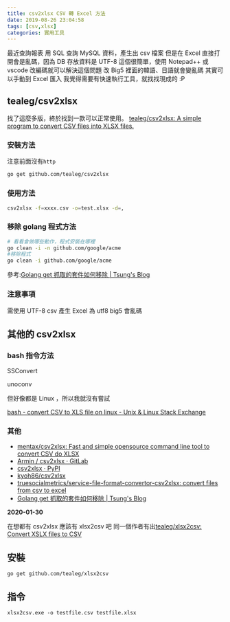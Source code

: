 ```yaml
---
title: csv2xlsx CSV 轉 Excel 方法
date: 2019-08-26 23:04:58
tags: [csv,xlsx]
categories: 實用工具
---
```


最近查詢報表
用 SQL 查詢 MySQL 資料，產生出 csv 檔案
但是在 Excel 直接打開會是亂碼，因為 DB 存放資料是 UTF-8
這個很簡單，使用 Notepad++ 或 vscode 改編碼就可以解決這個問題
改 Big5 裡面的韓語、日語就會變亂碼
其實可以手動到 Excel 匯入
我覺得需要有快速執行工具，就找找現成的 :P

<!--more-->

## tealeg/csv2xlsx

找了這麼多版，終於找到一款可以正常使用。
[tealeg/csv2xlsx: A simple program to convert CSV files into XLSX files.](https://github.com/tealeg/csv2xlsx)

### 安裝方法

注意前面沒有`http`
```bash
go get github.com/tealeg/csv2xlsx
```

### 使用方法

```bash
csv2xlsx -f=xxxx.csv -o=test.xlsx -d=,
```

### 移除 golang 程式方法

```bash
# 看看會做哪些動作，程式安裝在哪裡
go clean -i -n github.com/google/acme 
#移除程式
go clean -i github.com/google/acme 
```

參考:[Golang get 抓取的套件如何移除 | Tsung's Blog](https://blog.longwin.com.tw/2017/03/golang-get-%E6%8A%93%E5%8F%96%E7%9A%84%E5%A5%97%E4%BB%B6%E5%A6%82%E4%BD%95%E7%A7%BB%E9%99%A4/)


### 注意事項

需使用 UTF-8 csv
產生 Excel 為 utf8
big5 會亂碼


## 其他的 csv2xlsx

### bash 指令方法

SSConvert 

unoconv 

但好像都是 Linux ，所以我就沒有嘗試

[bash - convert CSV to XLS file on linux - Unix & Linux Stack Exchange](https://unix.stackexchange.com/questions/158254/convert-csv-to-xls-file-on-linux)

### 其他

* [mentax/csv2xlsx: Fast and simple opensource command line tool to convert CSV do XLSX](https://github.com/mentax/csv2xlsx)
* [Armin / csv2xlsx · GitLab](https://gitlab.com/DerLinkshaender/csv2xlsx)
* [csv2xlsx · PyPI](https://pypi.org/project/csv2xlsx/)
* [kyoh86/csv2xlsx](https://github.com/kyoh86/csv2xlsx)
* [truesocialmetrics/service-file-format-convertor-csv2xlsx: convert files from csv to excel](https://github.com/truesocialmetrics/service-file-format-convertor-csv2xlsx)
* [Golang get 抓取的套件如何移除 | Tsung's Blog](https://blog.longwin.com.tw/2017/03/golang-get-%E6%8A%93%E5%8F%96%E7%9A%84%E5%A5%97%E4%BB%B6%E5%A6%82%E4%BD%95%E7%A7%BB%E9%99%A4/)


**2020-01-30**

在想都有 csv2xlsx 應該有 xlsx2csv 吧
同一個作者有出[tealeg/xlsx2csv: Convert XSLX files to CSV](https://github.com/tealeg/xlsx2csv)


## 安裝

```
go get github.com/tealeg/xlsx2csv
```

## 指令

```
xlsx2csv.exe -o testfile.csv testfile.xlsx
```

